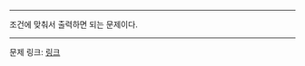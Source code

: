 ***

조건에 맞춰서 출력하면 되는 문제이다.

***
문제 링크: [링크](https://swexpertacademy.com/main/code/problem/problemDetail.do?problemLevel=3&contestProbId=AWE_ZXcqAAMDFAV2&categoryId=AWE_ZXcqAAMDFAV2&categoryType=CODE&problemTitle=&orderBy=PASS_RATE&selectCodeLang=ALL&select-1=3&pageSize=10&pageIndex=1)
